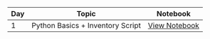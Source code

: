 | Day | Topic | Notebook |
|-----|-------|----------|
| 1 | Python Basics + Inventory Script | [View Notebook](week1-python/day01_inventory_management.ipynb) |
